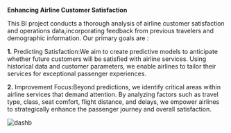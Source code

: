   __Enhancing Airline Customer Satisfaction__

This BI project conducts a thorough analysis of airline customer satisfaction and operations data,incorporating feedback from previous travelers and demographic information. 
Our primary goals are : 

__1.__  Predicting Satisfaction:We aim to create predictive models to anticipate whether future customers will be satisfied with airline services. Using historical data and customer 
parameters, we enable airlines to tailor their services for exceptional passenger experiences.

__2.__ Improvement Focus:Beyond predictions, we identify critical areas within airline services that demand attention. By analyzing factors such as travel type, class, seat comfort, 
flight distance, and delays, we empower airlines to strategically enhance the passenger journey and overall satisfaction.


![dashb](https://github.com/user-attachments/assets/192eae9c-9529-482a-8aac-575e3bfaf441)
